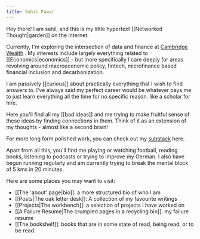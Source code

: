 ```yaml
---
title: Sahil Pawar
---
```

Hey there! I am sahil, and this is my little hypertext [[Networked Thought|garden]] on the internet. 

Currently, I'm exploring the intersection of data and finance at [Cambridge Wealth](cambridgewealth.in) . My interests include largely everything related to [[Economics|economics]] - but more specifically I care deeply for areas revolving around macroeconomic policy, fintech, microfinance based financial inclusion and decarbonization. 

I am passively [[curious]] about practically everything that I wish to find answers to. I’ve always said my perfect career would be whatever pays me to just learn everything all the time for no specific reason. like a scholar for hire.

Here you'll find all my [[bad ideas]] and me trying to make fruitful sense of these ideas by finding connections in them. Think of it as an extension of my thoughts - almost like a second brain! 

For more long form polished work, you can check out my [substack](sahilpawar.substack.com) here. 

Apart from all this, you'll find me playing or watching football, reading books, listening to podcasts or trying to improve my German. I also have begun running regularly and am currently trying to break the mental block of 5 kms in 20 minutes.

Here are some places you may want to visit:
- [[The 'about' page|bio]]: a more structured bio of who I am
- [[Posts|The oak letter desk]]: A collection of my favourite writings
- [[Projects|The workbench]]: a selection of projects I have worked on
- [[A Failure Resume|The crumpled pages in a recycling bin]]: my failure resume
- [[The bookshelf]]: books that are in some state of read, being read, or to be read.






